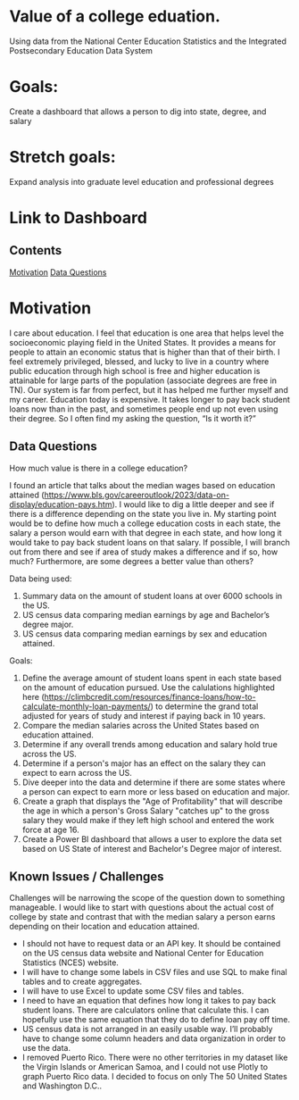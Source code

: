 # Value of a college eduation.
Using data from the National Center Education Statistics and the Integrated Postsecondary Education Data System
# Goals:
Create a dashboard that allows a person to dig into state, degree, and salary
# Stretch goals:
Expand analysis into graduate level education and professional degrees
# Link to Dashboard

## Contents
[Motivation](#motivation)
[Data Questions](#data-questions)
# Motivation

I care about education.  I feel that education is one area that helps level the socioeconomic playing field in the United States.  It provides a means for people to attain an economic status that is higher than that of their birth.  I feel extremely privileged, blessed, and lucky to live in a country where public education through high school is free and higher education is attainable for large parts of the population (associate degrees are free in TN).  Our system is far from perfect, but it has helped me further myself and my career.
Education today is expensive.  It takes longer to pay back student loans now than in the past, and sometimes people end up not even using their degree.  So I often find my asking the question, “Is it worth it?”

## Data Questions

How much value is there in a college education?

I found an article that talks about the median wages based on education attained (https://www.bls.gov/careeroutlook/2023/data-on-display/education-pays.htm).  I would like to dig a little deeper and see if there is a difference depending on the state you live in.  My starting point would be to define how much a college education costs in each state, the salary a person would earn with that degree in each state, and how long it would take to pay back student loans on that salary.  If possible, I will branch out from there and see if area of study makes a difference and if so, how much?  Furthermore, are some degrees a better value than others? 

Data being used:
1.	Summary data on the amount of student loans at over 6000 schools in the US.
2.	US census data comparing median earnings by age and Bachelor’s degree major.
3.	US census data comparing median earnings by sex and education attained.

Goals:
1. Define the average amount of student loans spent in each state based on the amount of education pursued.  Use the calulations highlighted here (https://climbcredit.com/resources/finance-loans/how-to-calculate-monthly-loan-payments/) to determine the grand total adjusted for years of study and interest if paying back in 10 years.
2. Compare the median salaries across the United States based on education attained.
3. Determine if any overall trends among education and salary hold true across the US.
4. Determine if a person's major has an effect on the salary they can expect to earn across the US.
5. Dive deeper into the data and determine if there are some states where a person can expect to earn more or less based on education and major.
6. Create a graph that displays the "Age of Profitability" that will describe the age in which a person's Gross Salary "catches up" to the gross salary they would make if they left high school and entered the work force at age 16.
7. Create a Power BI dashboard that allows a user to explore the data set based on US State of interest and Bachelor's Degree major of interest.

## Known Issues / Challenges

Challenges will be narrowing the scope of the question down to something manageable.  I would like to start with questions about the actual cost of college by state and contrast that with the median salary a person earns depending on their location and education attained.
- I should not have to request data or an API key.  It should be contained on the US census data website and National Center for Education Statistics (NCES) website.
- I will have to change some labels in CSV files and use SQL to make final tables and to create aggregates.
- I will have to use Excel to update some CSV files and tables.
- I need to have an equation that defines how long it takes to pay back student loans.  There are calculators online that calculate this.  I can hopefully use the same equation that they do to define loan pay off time.
- US census data is not arranged in an easily usable way.  I’ll probably have to change some column headers and data organization in order to use the data.
- I removed Puerto Rico.  There were no other territories in my dataset like the Virgin Islands or American Samoa, and I could not use Plotly to graph Puerto Rico data.  I decided to focus on only The 50 United States and Washington D.C..

